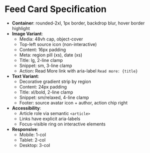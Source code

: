 # Feed Card Specification

- **Container**: rounded-2xl, 1px border, backdrop blur, hover border highlight
- **Image Variant**:
  - Media: 48vh cap, object-cover
  - Top-left source icon (non-interactive)
  - Content: 16px padding
  - Meta: region pill (xs), date (xs)
  - Title: lg, 2-line clamp
  - Snippet: sm, 3-line clamp
  - Action: Read More link with aria-label `Read more: {title}`
- **Text Variant**:
  - Decorative gradient strip by region
  - Content: 24px padding
  - Title: xl/bold, 2-line clamp
  - Snippet: sm/relaxed, 4-line clamp
  - Footer: source avatar icon + author, action chip right
- **Accessibility**:
  - Article role via semantic `<article>`
  - Links have explicit aria-labels
  - Focus-visible ring on interactive elements
- **Responsive**:
  - Mobile: 1-col
  - Tablet: 2-col
  - Desktop: 3-col